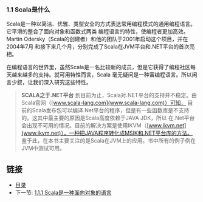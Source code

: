 ### 1.1 Scala是什么

Scala是一种以简洁、优雅、类型安全的方式表达常用编程模式的通用编程语言。它平滑的整合了面向对象和函数式两类
编程语言的特性，使编程者更加高效。Martin Odersky（Scala的创建者）和他的团队于2001年启动这个项目，并在2004年7月
和接下来几个月，分别完成了Scala在JVM平台和.NET平台的首次亮相。

在编程语言的世界里，虽然Scala是一名比较新的成员，但是它获得了编程社区每天越来越多的支持。就可用特性而言，Scala
毫无疑问是一种富编程语言。所以闲言少叙，让我们深入研究这些特性。

> **SCALA之于.NET平台**
> 到目前为止，Scala对.NET平台的支持并不稳定。由Scala官网（[www.scala-lang.com](www.scala-lang.com)）可知，
> 目前的Scala发布包可以编译.Net平台的程序，但是有一些函数库是不支持的。这其中最主要的原因是Scala高度依赖于JAVA JDK，所以
> 在.Net平台会出现不可用的情况。目前的解决方案是使用IKVM（[www.ikvm.net](www.ikvm.net)），一种把JAVA程序转化成MSIK和.NET平台库的方法。
> 鉴于此，在本书主要关注的是Scala在JVM上的应用。书中所有的例子例在JVM中测试可用。


## 链接
- [目录](../README.md)
- 下一节: [1.1.1 Scala是一种面向对象的语言](1.1.1.1.md)
